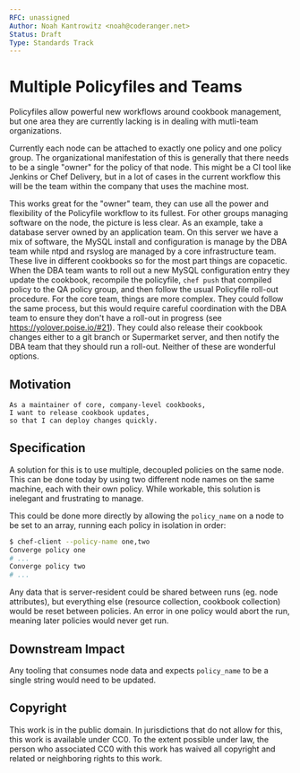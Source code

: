 ```yaml
---
RFC: unassigned
Author: Noah Kantrowitz <noah@coderanger.net>
Status: Draft
Type: Standards Track
---
```


# Multiple Policyfiles and Teams

Policyfiles allow powerful new workflows around cookbook management, but one
area they are currently lacking is in dealing with mutli-team organizations.

Currently each node can be attached to exactly one policy and one policy group.
The organizational manifestation of this is generally that there needs to be a
single "owner" for the policy of that node. This might be a CI tool like Jenkins
or Chef Delivery, but in a lot of cases in the current workflow this will be the
team within the company that uses the machine most.

This works great for the "owner" team, they can use all the power and
flexibility of the Policyfile workflow to its fullest. For other groups
managing software on the node, the picture is less clear. As an example, take a
database server owned by an application team. On this server we have a mix of
software, the MySQL install and configuration is manage by the DBA team while
ntpd and rsyslog are managed by a core infrastructure team. These live in
different cookbooks so for the most part things are copacetic. When the DBA
team wants to roll out a new MySQL configuration entry they update the cookbook,
recompile the policyfile, `chef push` that compiled policy to the QA policy
group, and then follow the usual Policyfile roll-out procedure. For the core
team, things are more complex. They could follow the same process, but this
would require careful coordination with the DBA team to ensure they don't have
a roll-out in progress (see https://yolover.poise.io/#21). They could also
release their cookbook changes either to a git branch or Supermarket server,
and then notify the DBA team that they should run a roll-out. Neither of these
are wonderful options.

## Motivation

    As a maintainer of core, company-level cookbooks,
    I want to release cookbook updates,
    so that I can deploy changes quickly.

## Specification

A solution for this is to use multiple, decoupled policies on the same node.
This can be done today by using two different node names on the same machine,
each with their own policy. While workable, this solution is inelegant and
frustrating to manage.

This could be done more directly by allowing the `policy_name` on a node to be
set to an array, running each policy in isolation in order:

```bash
$ chef-client --policy-name one,two
Converge policy one
# ...
Converge policy two
# ...
```

Any data that is server-resident could be shared between runs (eg. node
attributes), but everything else (resource collection, cookbook collection)
would be reset between policies. An error in one policy would abort the run,
meaning later policies would never get run.

## Downstream Impact

Any tooling that consumes node data and expects `policy_name` to be a single
string would need to be updated.

## Copyright

This work is in the public domain. In jurisdictions that do not allow for this,
this work is available under CC0. To the extent possible under law, the person
who associated CC0 with this work has waived all copyright and related or
neighboring rights to this work.

